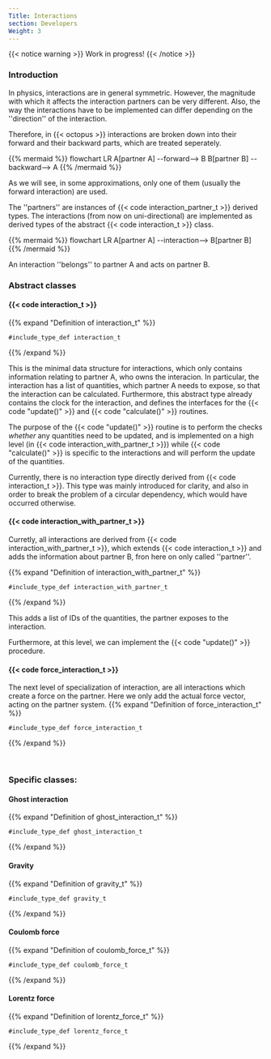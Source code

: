 ```yaml
---
Title: Interactions
section: Developers
Weight: 3
---
```


{{< notice warning >}}
Work in progress!
{{< /notice >}}

### Introduction

In physics, interactions are in general symmetric. However, the magnitude with which it affects the interaction partners can be very different.
Also, the way the interactions have to be implemented can differ depending on the ''direction'' of the interaction.

Therefore, in {{< octopus >}} interactions are broken down into their forward and their backward parts, which are treated seperately.

{{% mermaid %}}
flowchart LR
    A[partner A] --forward--> B
    B[partner B] --backward--> A
{{% /mermaid %}}

As we will see, in some approximations, only one of them (usually the forward interaction) are used.

The ''partners'' are instances of {{< code interaction_partner_t >}} derived types. The interactions (from now on uni-directional) are implemented as derived types of the abstract {{< code interaction_t >}} class.

{{% mermaid %}}
flowchart LR
    A[partner A] --interaction--> B[partner B]
{{% /mermaid %}}

An interaction ''belongs'' to partner A and acts on partner B.

### Abstract classes

#### {{< code interaction_t >}}

{{% expand "Definition of interaction_t" %}}
```Fortran
#include_type_def interaction_t
```
{{% /expand %}}

This is the minimal data structure for interactions, which only contains information relating to partner A, who owns the interacion.
In particular, the interaction has a list of quantities, which partner A needs to expose, so that the interaction can be calculated.
Furthermore, this abstract type already contains the clock for the interaction, and defines the interfaces for the {{< code "update()" >}} 
and {{< code "calculate()" >}} routines.

The purpose of the {{< code "update()" >}} routine is to perform the checks *whether* any quantities need to be updated, and is implemented on a high level (in {{< code interaction_with_partner_t >}}) while {{< code "calculate()" >}} is specific to the interactions and will perform the update of the quantities.

Currently, there is no interaction type directly derived from {{< code interaction_t >}}. This type was mainly introduced for clarity, and also in order to break the problem of a circular dependency, which would have occurred otherwise.

#### {{< code interaction_with_partner_t >}}

Curretly, all interactions are derived from {{< code interaction_with_partner_t >}}, which extends {{< code interaction_t >}} and adds the information about partner B, fron here on only called ''partner''.

{{% expand "Definition of interaction_with_partner_t" %}}
```Fortran
#include_type_def interaction_with_partner_t
```
{{% /expand %}}

This adds a list of IDs of the quantities, the partner exposes to the interaction.

Furthermore, at this level, we can implement the {{< code "update()" >}} procedure.

#### {{< code force_interaction_t >}}

The next level of specialization of interaction, are all interactions which create a force on the partner. Here we only add the actual force vector, acting on the partner system.
{{% expand "Definition of force_interaction_t" %}}
```Fortran
#include_type_def force_interaction_t
```
{{% /expand %}}

</br>

### Specific classes:

#### Ghost interaction

{{% expand "Definition of ghost_interaction_t" %}}
```Fortran
#include_type_def ghost_interaction_t
```
{{% /expand %}}

#### Gravity

{{% expand "Definition of gravity_t" %}}
```Fortran
#include_type_def gravity_t
```
{{% /expand %}}

#### Coulomb force

{{% expand "Definition of coulomb_force_t" %}}
```Fortran
#include_type_def coulomb_force_t
```
{{% /expand %}}

#### Lorentz force

{{% expand "Definition of lorentz_force_t" %}}
```Fortran
#include_type_def lorentz_force_t
```
{{% /expand %}}
